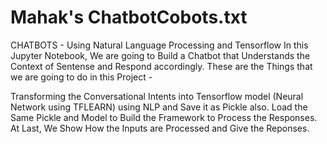 # Mahak's ChatbotCobots.txt 
CHATBOTS - Using Natural Language Processing and Tensorflow
In this Jupyter Notebook, We are going to Build a Chatbot that Understands the Context of Sentense and Respond accordingly. These are the Things that we are going to do in this Project -

Transforming the Conversational Intents into Tensorflow model (Neural Network using TFLEARN) using NLP and Save it as Pickle also.
Load the Same Pickle and Model to Build the Framework to Process the Responses.
At Last, We Show How the Inputs are Processed and Give the Reponses.
